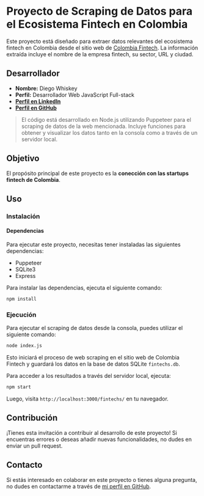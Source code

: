 # Proyecto de Scraping de Datos para el Ecosistema Fintech en Colombia

Este proyecto está diseñado para extraer datos relevantes del ecosistema fintech en Colombia desde el sitio web de [Colombia Fintech](https://colombiafintech.co/). La información extraída incluye el nombre de la empresa fintech, su sector, URL y ciudad.

## Desarrollador

- **Nombre:** Diego Whiskey
- **Perfil:** Desarrollador Web JavaScript Full-stack
- **[Perfil en LinkedIn](https://www.linkedin.com/in/diegowhiskey/)**
- **[Perfil en GitHub](https://github.com/decaldas/)**

> El código está desarrollado en Node.js utilizando Puppeteer para el scraping de datos de la web mencionada. Incluye funciones para obtener y visualizar los datos tanto en la consola como a través de un servidor local.

## Objetivo

El propósito principal de este proyecto es la **conección con las startups fintech de Colombia**.

## Uso

### Instalación

#### Dependencias

Para ejecutar este proyecto, necesitas tener instaladas las siguientes dependencias:

- Puppeteer
- SQLite3
- Express

Para instalar las dependencias, ejecuta el siguiente comando:

```bash
npm install
```

### Ejecución

Para ejecutar el scraping de datos desde la consola, puedes utilizar el siguiente comando:

```bash
node index.js
```

Esto iniciará el proceso de web scraping en el sitio web de Colombia Fintech y guardará los datos en la base de datos SQLite `fintechs.db`.

Para acceder a los resultados a través del servidor local, ejecuta:

```bash
npm start
```

Luego, visita `http://localhost:3000/fintechs/` en tu navegador.

## Contribución

¡Tienes esta invitación a contribuir al desarrollo de este proyecto! Si encuentras errores o deseas añadir nuevas funcionalidades, no dudes en enviar un pull request.

## Contacto

Si estás interesado en colaborar en este proyecto o tienes alguna pregunta, no dudes en contactarme a través de [mi perfil en GitHub](https://github.com/deCaldas/).
